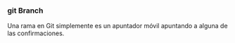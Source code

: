 ### git Branch
Una rama en Git simplemente es un apuntador móvil apuntando a alguna de las confirmaciones.